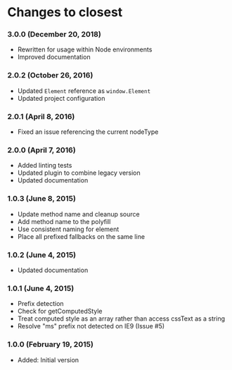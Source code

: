 # Changes to closest

### 3.0.0 (December 20, 2018)

- Rewritten for usage within Node environments
- Improved documentation

### 2.0.2 (October 26, 2016)

- Updated `Element` reference as `window.Element`
- Updated project configuration

### 2.0.1 (April 8, 2016)

- Fixed an issue referencing the current nodeType

### 2.0.0 (April 7, 2016)

- Added linting tests
- Updated plugin to combine legacy version
- Updated documentation

### 1.0.3 (June 8, 2015)

- Update method name and cleanup source
- Add method name to the polyfill
- Use consistent naming for element
- Place all prefixed fallbacks on the same line

### 1.0.2 (June 4, 2015)

- Updated documentation

### 1.0.1 (June 4, 2015)

- Prefix detection
- Check for getComputedStyle
- Treat computed style as an array rather than access cssText as a string
- Resolve "ms" prefix not detected on IE9 (Issue #5)

### 1.0.0 (February 19, 2015)

- Added: Initial version
